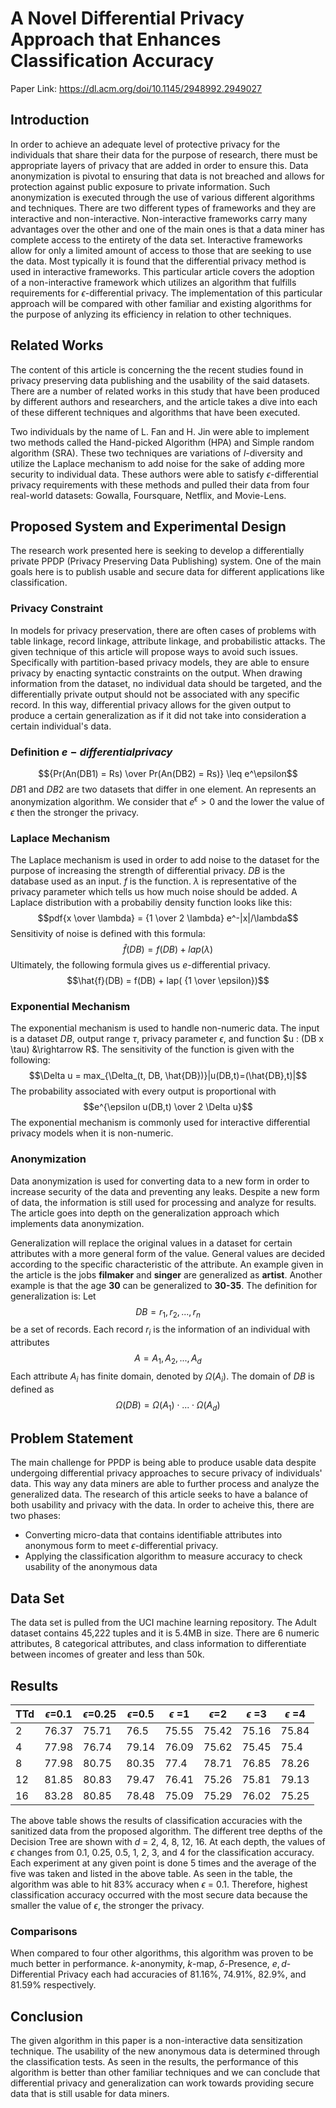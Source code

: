 # A Novel Differential Privacy Approach that Enhances Classification Accuracy

Paper Link:
https://dl.acm.org/doi/10.1145/2948992.2949027

## Introduction
In order to achieve an adequate level of protective privacy for the individuals that share their data for the purpose of research, there must be appropriate layers of privacy that are added in order to ensure this. Data anonymization is pivotal to ensuring that data is not breached and allows for protection against public exposure to private information. Such anonymization is executed through the use of various different algorithms and techniques. There are two different types of frameworks and they are interactive and non-interactive. Non-interactive frameworks carry many advantages over the other and one of the main ones is that a data miner has complete access to the entirety of the data set. Interactive frameworks allow for only a limited amount of access to those that are seeking to use the data. Most typically it is found that the differential privacy method is used in interactive frameworks. This particular article covers the adoption of a non-interactive framework which utilizes an algorithm that fulfills requirements for $\epsilon$-differential privacy. The implementation of this particular approach will be compared with other familiar and existing algorithms for the purpose of anlyzing its efficiency in relation to other techniques. 

## Related Works
The content of this article is concerning the the recent studies found in privacy preserving data publishing and the usability of the said datasets. There are a number of related works in this study that have been produced by different authors and researchers, and the article takes a dive into each of these different techniques and algorithms that have been executed. 

Two individuals by the name of L. Fan and H. Jin were able to implement two methods called the Hand-picked Algorithm (HPA) and Simple random algorithm (SRA). These two techniques are variations of $l$-diversity and utilize the Laplace mechanism to add noise for the sake of adding more security to individual data. These authors were able to satisfy $\epsilon$-differential privacy requirements with these methods and pulled their data from four real-world datasets: Gowalla, Foursquare, Netflix, and Movie-Lens.



## Proposed System and Experimental Design
The research work presented here is seeking to develop a differentially private PPDP (Privacy Preserving Data Publishing) system. One of the main goals here is to publish usable and secure data for different applications like classification. 

### Privacy Constraint
In models for privacy preservation, there are often cases of problems with table linkage, record linkage, attribute linkage, and probabilistic attacks. The given technique of this article will propose ways to avoid such issues. Specifically with partition-based privacy models, they are able to ensure privacy by enacting syntactic constraints on the output. When drawing information from the dataset, no individual data should be targeted, and the differentially private output should not be associated with any specific record. In this way, differential privacy allows for the given output to produce a certain generalization as if it did not take into consideration a certain individual's data. 

### Definition $e-differential privacy$
$${Pr(An(DB1) = Rs) \over Pr(An(DB2) = Rs)} \leq e^\epsilon$$
$DB1$ and $DB2$ are two datasets that differ in one element. An represents an anonymization algorithm. We consider that $e^\epsilon > 0$ and the lower the value of $\epsilon$ then the stronger the privacy. 

### Laplace Mechanism
The Laplace mechanism is used in order to add noise to the dataset for the purpose of increasing the strength of differential privacy. 
$DB$ is the database used as an input. $f$ is the function. $\lambda$ is representative of the privacy parameter which tells us how much noise should be added. A Laplace distribution with a probabiliy density function looks like this:
$$pdf{x \over \lambda} = {1 \over 2 \lambda} e^-|x|/\lambda$$
Sensitivity of noise is defined with this formula:
$$ \hat{f} (DB) = f(DB) + lap(\lambda)$$
Ultimately, the following formula gives us $e$-differential privacy. 
$$\hat{f}(DB) = f(DB) + lap( {1 \over \epsilon})$$

### Exponential Mechanism
The exponential mechanism is used to handle non-numeric data. The input is a dataset $DB$, output range $\tau$, privacy parameter $\epsilon$, and function $u : (DB x \tau) &\rightarrow R$. The sensitivity of the function is given with the following:
$$\Delta u = max_{\Delta_(t, DB, \hat{DB})}|u(DB,t)=(\hat{DB},t)|$$
The probability associated with every output is proportional with 
$$e^{\epsilon u(DB,t) \over 2 \Delta u}$$
The exponential mechanism is commonly used for interactive differential privacy models when it is non-numeric. 

### Anonymization
Data anonymization is used for converting data to a new form in order to increase security of the data and preventing any leaks. Despite a new form of data, the information is still used for processing and analyze for results. The article goes into depth on the generalization approach which implements data anonymization.

Generalization will replace the original values in a dataset for certain attributes with a more general form of the value. General values are decided according to the specific characteristic of the attribute. An example given in the article is the jobs **filmaker** and **singer** are generalized as **artist**. Another example is that the age **30** can be generalized to **30-35**. The definition for generalization is:
Let
$$DB = r_1, r_2, ..., r_n$$
be a set of records. Each record $r_i$ is the information of an individual with attributes
$$A=A_1, A_2, ..., A_d$$
Each attribute $A_i$ has finite domain, denoted by $\Omega (A_i)$. The domain of $DB$ is defined as 
$$\Omega(DB)=\Omega(A_1) \cdot ... \cdot \Omega(A_d)$$

## Problem Statement
The main challenge for PPDP is being able to produce usable data despite undergoing differential privacy approaches to secure privacy of individuals' data. This way any data miners are able to further process and analyze the generalized data. The research of this article seeks to have a balance of both usability and privacy with the data. In order to acheive this, there are two phases:
* Converting micro-data that contains identifiable attributes into anonymous form to meet $\epsilon$-differential privacy.
* Applying the classification algorithm to measure accuracy to check usability of the anonymous data

## Data Set
The data set is pulled from the UCI machine learning repository. The Adult dataset contains 45,222 tuples and it is 5.4MB in size. There are 6 numeric attributes, 8 categorical attributes, and class information to differentiate between incomes of greater and less than 50k.

## Results
| TTd |  $\epsilon$=0.1 |$\epsilon$=0.25 |$\epsilon$=0.5 |$\epsilon$ =1|$\epsilon$=2 |$\epsilon$ =3|$\epsilon$ =4|
| - | - | - | - | - | - | - | - |
| 2 | 76.37	| 75.71 | 76.5 | 75.55 | 75.42 | 75.16 | 75.84|
| 4 | 77.98| 76.74 | 79.14 | 76.09 | 75.62 | 75.45 | 75.4|
| 8 | 77.98 | 80.75 | 80.35 | 77.4 | 78.71 | 76.85 | 78.26|
| 12 | 81.85 | 80.83 | 79.47 | 76.41 | 75.26 | 75.81 | 79.13|
| 16 | 83.28 | 80.85 | 78.48 | 75.09 | 75.29 | 76.02 | 75.25|

The above table shows the results of classification accuracies with the sanitized data from the proposed algorithm. The different tree depths of the Decision Tree are shown with $d$ = 2, 4, 8, 12, 16. At each depth, the values of $\epsilon$ changes from 0.1, 0.25, 0.5, 1, 2, 3, and 4 for the classification accuracy. Each experiment at any given point is done 5 times and the average of the five was taken and listed in the above table. As seen in the table, the algorithm was able to hit 83% accuracy when $\epsilon$ = 0.1. Therefore, highest classification accuracy occurred with the most secure data because the smaller the value of $\epsilon$, the stronger the privacy. 

### Comparisons
When compared to four other algorithms, this algorithm was proven to be much better in performance. $k$-anonymity, $k$-map, $\delta$-Presence, $e,d$-Differential Privacy each had accuracies of 81.16%, 74.91%, 82.9%, and 81.59% respectively. 

## Conclusion
The given algorithm in this paper is a non-interactive data sensitization technique. The usability of the new anonymous data is determined through the classification tests. As seen in the results, the performance of this algorithm is better than other familiar techniques and we can conclude that differential privacy and generalization can work towards providing secure data that is still usable for data miners. 
